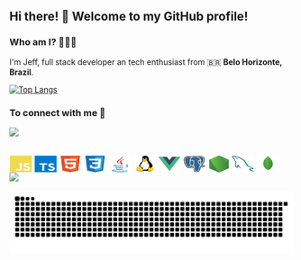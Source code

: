 

## Hi there! 👋 Welcome to my GitHub profile!

### Who am I? 👨🏻‍💻
I'm Jeff, full stack developer an tech enthusiast from 🇧🇷 <b>Belo Horizonte, Brazil</b>.

[![Top Langs](https://github-readme-stats.vercel.app/api/top-langs/?username=jefersonmatheusx&layout=compact)](https://github.com/jefersonmatheusx/github-readme-stats)


### To connect with me 🚀 

<a href="https://www.linkedin.com/in/jeferson-matheus-vieira-530a16b5/" target="_blank"><img src="https://img.shields.io/badge/linkedin-%230077B5.svg?&style=for-the-badge&logo=linkedin&logoColor=white"/></a> 
 
<div style="display: inline_block"><br>
  <img align="center" alt="Jeferson-Js" height="30" width="40" src="https://raw.githubusercontent.com/devicons/devicon/master/icons/javascript/javascript-plain.svg">
  <img align="center" alt="Jeferson-Ts" height="30" width="40" src="https://raw.githubusercontent.com/devicons/devicon/master/icons/typescript/typescript-plain.svg">
  <img align="center" alt="Jeferson-HTML" height="30" width="40" src="https://raw.githubusercontent.com/devicons/devicon/master/icons/html5/html5-original.svg">
  <img align="center" alt="Jeferson-CSS" height="30" width="40" src="https://raw.githubusercontent.com/devicons/devicon/master/icons/css3/css3-original.svg">
  <img align="center" alt="Jeferson-Java" height="30" width="40" src="https://github.com/devicons/devicon/blob/master/icons/java/java-original.svg">
  <img align="center" alt="Jeferson-Linux" height="30" width="40" src="https://github.com/devicons/devicon/blob/master/icons/linux/linux-original.svg">
  <img align="center" alt="Jeferson-VueJs" height="30" width="40" src="https://github.com/devicons/devicon/blob/master/icons/vuejs/vuejs-original.svg">
  <img align="center" alt="Jeferson-SQL" height="30" width="40" src="https://github.com/devicons/devicon/blob/master/icons/postgresql/postgresql-original.svg">
  <img align="center" alt="Jeferson-Node" height="30" width="40" src="https://github.com/devicons/devicon/blob/master/icons/nodejs/nodejs-original.svg">
  <img align="center" alt="Jeferson-MySQL" height="30" width="40" src="https://github.com/devicons/devicon/blob/master/icons/mysql/mysql-original.svg">
  <img align="center" alt="Jeferson-MongoDB" height="30" width="40" src="https://github.com/devicons/devicon/blob/master/icons/mongodb/mongodb-original.svg">
</div>

<div> 
  <a href="https://www.linkedin.com/in/jeferson-matheus-vieira-530a16b5" target="_blank"><img src="https://img.shields.io/badge/-LinkedIn-%230077B5?style=for-the-badge&logo=linkedin&logoColor=white" target="_blank"></a> 
 
  ![Snake animation](https://github.com/jefersonmatheusx/jefersonmatheusx/blob/assets/github-contribution-grid-snake-dark.svg)
</div>




<!--
[![card](https://github-readme-stats.vercel.app/api?username=jefersonmatheusx&theme=radical&show_icons=true)](https://github.com/anuraghazra/github-readme-stats)

**jefersonmatheusx/jefersonmatheusx** is a ✨ _special_ ✨ repository because its `README.md` (this file) appears on your GitHub profile.

Here are some ideas to get you started:

- 🔭 I’m currently working on ...
- 🌱 I’m currently learning ...
- 👯 I’m looking to collaborate on ...
- 🤔 I’m looking for help with ...
- 💬 Ask me about ...
- 📫 How to reach me: ...
- 😄 Pronouns: ...
- ⚡ Fun fact: ...
-->
